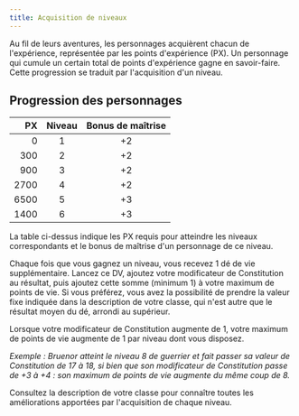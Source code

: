 ```yaml
---
title: Acquisition de niveaux
---
```


Au fil de leurs aventures, les personnages acquièrent chacun de l'expérience, représentée par les points d'expérience (PX). Un personnage qui cumule un certain total de points d'expérience gagne en savoir-faire. Cette progression se traduit par l'acquisition d'un niveau.

## Progression des personnages

|PX | Niveau | Bonus de maîtrise |
|--:|:--:|:--:|
|0|1|+2|
|300|2|+2|
|900|3|+2|
|2700|4|+2|
|6500|5|+3|
|1400|6|+3|

La table ci-dessus indique les PX requis pour atteindre les niveaux correspondants et le bonus de maîtrise d'un personnage de ce niveau.

Chaque fois que vous gagnez un niveau, vous recevez 1 dé de vie supplémentaire. Lancez ce DV, ajoutez votre modificateur de Constitution au résultat, puis ajoutez cette somme (minimum 1) à votre maximum de points de vie. Si vous préférez, vous avez la possibilité de prendre la valeur fixe indiquée dans la description de votre classe, qui n'est autre que le résultat moyen du dé, arrondi au supérieur.

Lorsque votre modificateur de Constitution augmente de 1, votre maximum de points de vie augmente de 1 par niveau dont vous disposez.

*Exemple : Bruenor atteint le niveau 8 de guerrier et fait passer sa valeur de Constitution de 17 à 18, si bien que son modificateur de Constitution passe de +3 à +4 : son maximum de points de vie augmente du même coup de 8.*

Consultez la description de votre classe pour connaître toutes les améliorations apportées par l'acquisition de chaque niveau.